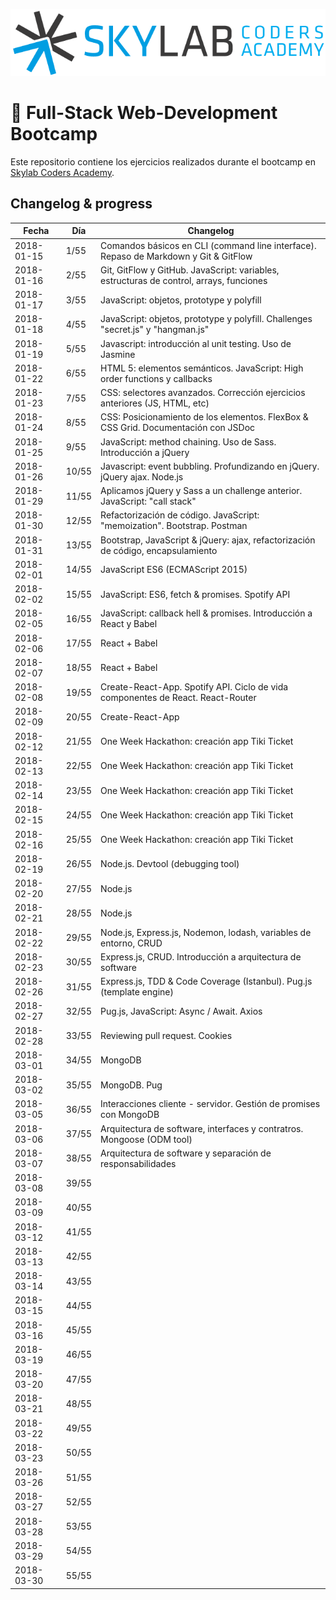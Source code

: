 ![Skylab Coders Academy](skylab.png "Skylab Coders Academy")

🚀 Full-Stack Web-Development Bootcamp 
======================================

Este repositorio contiene los ejercicios realizados durante el bootcamp en [Skylab Coders Academy](http://www.skylabcoders.com/es).  


## Changelog & progress  


|   Fecha    | Día  |   Changelog     |
|------------|------|-----------------|
| 2018-01-15 | 1/55 | Comandos básicos en CLI (command line interface). Repaso de Markdown y Git & GitFlow |
| 2018-01-16 | 2/55 | Git, GitFlow y GitHub. JavaScript: variables, estructuras de control, arrays, funciones |
| 2018-01-17 | 3/55 | JavaScript: objetos, prototype y polyfill |
| 2018-01-18 | 4/55 | JavaScript: objetos, prototype y polyfill. Challenges "secret.js" y "hangman.js" |
| 2018-01-19 | 5/55 | Javascript: introducción al unit testing. Uso de Jasmine |
| 2018-01-22 | 6/55 | HTML 5: elementos semánticos. JavaScript: High order functions y callbacks |
| 2018-01-23 | 7/55 | CSS: selectores avanzados. Corrección ejercicios anteriores (JS, HTML, etc) |
| 2018-01-24 | 8/55 | CSS: Posicionamiento de los elementos. FlexBox & CSS Grid. Documentación con JSDoc |
| 2018-01-25 | 9/55 | JavaScript: method chaining. Uso de Sass. Introducción a jQuery |
| 2018-01-26 | 10/55 | Javascript: event bubbling. Profundizando en jQuery. jQuery ajax. Node.js |
| 2018-01-29 | 11/55 | Aplicamos jQuery y Sass a un challenge anterior. JavaScript: "call stack" |
| 2018-01-30 | 12/55 | Refactorización de código. JavaScript: "memoization". Bootstrap. Postman |
| 2018-01-31 | 13/55 | Bootstrap, JavaScript & jQuery: ajax, refactorización de código, encapsulamiento |
| 2018-02-01 | 14/55 | JavaScript ES6 (ECMAScript 2015) |
| 2018-02-02 | 15/55 | JavaScript: ES6, fetch & promises. Spotify API |
| 2018-02-05 | 16/55 | JavaScript: callback hell & promises. Introducción a React y Babel |
| 2018-02-06 | 17/55 | React + Babel |
| 2018-02-07 | 18/55 | React + Babel |
| 2018-02-08 | 19/55 | Create-React-App. Spotify API. Ciclo de vida componentes de React. React-Router |
| 2018-02-09 | 20/55 | Create-React-App |
| 2018-02-12 | 21/55 | One Week Hackathon: creación app Tiki Ticket |
| 2018-02-13 | 22/55 | One Week Hackathon: creación app Tiki Ticket |
| 2018-02-14 | 23/55 | One Week Hackathon: creación app Tiki Ticket |
| 2018-02-15 | 24/55 | One Week Hackathon: creación app Tiki Ticket |
| 2018-02-16 | 25/55 | One Week Hackathon: creación app Tiki Ticket |
| 2018-02-19 | 26/55 | Node.js. Devtool (debugging tool) |
| 2018-02-20 | 27/55 | Node.js |
| 2018-02-21 | 28/55 | Node.js |
| 2018-02-22 | 29/55 | Node.js, Express.js, Nodemon, lodash, variables de entorno, CRUD |
| 2018-02-23 | 30/55 | Express.js, CRUD. Introducción a arquitectura de software |
| 2018-02-26 | 31/55 | Express.js, TDD & Code Coverage (Istanbul). Pug.js (template engine) |
| 2018-02-27 | 32/55 | Pug.js, JavaScript: Async / Await. Axios |
| 2018-02-28 | 33/55 | Reviewing pull request. Cookies |
| 2018-03-01 | 34/55 | MongoDB |
| 2018-03-02 | 35/55 | MongoDB. Pug |
| 2018-03-05 | 36/55 | Interacciones cliente - servidor. Gestión de promises con MongoDB |
| 2018-03-06 | 37/55 | Arquitectura de software, interfaces y contratros. Mongoose (ODM tool) |
| 2018-03-07 | 38/55 | Arquitectura de software y separación de responsabilidades |
| 2018-03-08 | 39/55 |                 |
| 2018-03-09 | 40/55 |                 |
| 2018-03-12 | 41/55 |                 |
| 2018-03-13 | 42/55 |                 |
| 2018-03-14 | 43/55 |                 |
| 2018-03-15 | 44/55 |                 |
| 2018-03-16 | 45/55 |                 |
| 2018-03-19 | 46/55 |                 |
| 2018-03-20 | 47/55 |                 |
| 2018-03-21 | 48/55 |                 |
| 2018-03-22 | 49/55 |                 |
| 2018-03-23 | 50/55 |                 |
| 2018-03-26 | 51/55 |                 |
| 2018-03-27 | 52/55 |                 |
| 2018-03-28 | 53/55 |                 |
| 2018-03-29 | 54/55 |                 |
| 2018-03-30 | 55/55 |                 |
